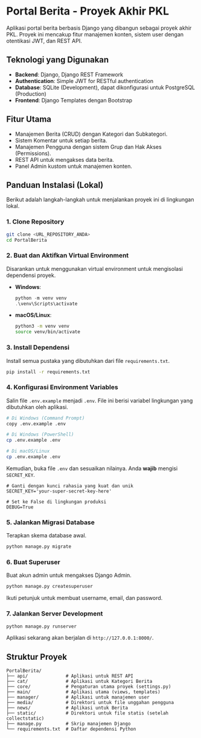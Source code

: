 # Portal Berita - Proyek Akhir PKL

Aplikasi portal berita berbasis Django yang dibangun sebagai proyek akhir PKL. Proyek ini mencakup fitur manajemen konten, sistem user dengan otentikasi JWT, dan REST API.

## Teknologi yang Digunakan

- **Backend**: Django, Django REST Framework
- **Authentication**: Simple JWT for RESTful authentication
- **Database**: SQLite (Development), dapat dikonfigurasi untuk PostgreSQL (Production)
- **Frontend**: Django Templates dengan Bootstrap

## Fitur Utama

- Manajemen Berita (CRUD) dengan Kategori dan Subkategori.
- Sistem Komentar untuk setiap berita.
- Manajemen Pengguna dengan sistem Grup dan Hak Akses (Permissions).
- REST API untuk mengakses data berita.
- Panel Admin kustom untuk manajemen konten.

## Panduan Instalasi (Lokal)

Berikut adalah langkah-langkah untuk menjalankan proyek ini di lingkungan lokal.

### 1. Clone Repository

```bash
git clone <URL_REPOSITORY_ANDA>
cd PortalBerita
```

### 2. Buat dan Aktifkan Virtual Environment

Disarankan untuk menggunakan virtual environment untuk mengisolasi dependensi proyek.

- **Windows**:
  ```powershell
  python -m venv venv
  .\venv\Scripts\activate
  ```
- **macOS/Linux**:
  ```bash
  python3 -m venv venv
  source venv/bin/activate
  ```

### 3. Install Dependensi

Install semua pustaka yang dibutuhkan dari file `requirements.txt`.

```bash
pip install -r requirements.txt
```

### 4. Konfigurasi Environment Variables

Salin file `.env.example` menjadi `.env`. File ini berisi variabel lingkungan yang dibutuhkan oleh aplikasi.

```bash
# Di Windows (Command Prompt)
copy .env.example .env

# Di Windows (PowerShell)
cp .env.example .env

# Di macOS/Linux
cp .env.example .env
```

Kemudian, buka file `.env` dan sesuaikan nilainya. Anda **wajib** mengisi `SECRET_KEY`.

```env
# Ganti dengan kunci rahasia yang kuat dan unik
SECRET_KEY='your-super-secret-key-here'

# Set ke False di lingkungan produksi
DEBUG=True
```

### 5. Jalankan Migrasi Database

Terapkan skema database awal.

```bash
python manage.py migrate
```

### 6. Buat Superuser

Buat akun admin untuk mengakses Django Admin.

```bash
python manage.py createsuperuser
```

Ikuti petunjuk untuk membuat username, email, dan password.

### 7. Jalankan Server Development

```bash
python manage.py runserver
```

Aplikasi sekarang akan berjalan di `http://127.0.0.1:8000/`.

## Struktur Proyek

```
PortalBerita/
├── api/              # Aplikasi untuk REST API
├── cat/              # Aplikasi untuk Kategori Berita
├── core/             # Pengaturan utama proyek (settings.py)
├── main/             # Aplikasi utama (views, templates)
├── manager/          # Aplikasi untuk manajemen user
├── media/            # Direktori untuk file unggahan pengguna
├── news/             # Aplikasi untuk Berita
├── static/           # Direktori untuk file statis (setelah collectstatic)
├── manage.py         # Skrip manajemen Django
└── requirements.txt  # Daftar dependensi Python
```
